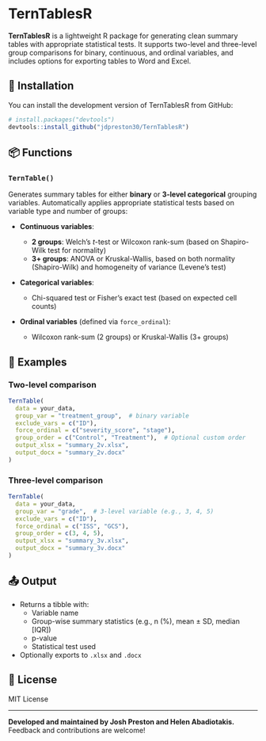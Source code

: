# TernTablesR
**TernTablesR** is a lightweight R package for generating clean summary tables with appropriate statistical tests. It supports two-level and three-level group comparisons for binary, continuous, and ordinal variables, and includes options for exporting tables to Word and Excel.

## 🚀 Installation

You can install the development version of TernTablesR from GitHub:

```r
# install.packages("devtools")
devtools::install_github("jdpreston30/TernTablesR")
```

## 📦 Functions

### `TernTable()`

Generates summary tables for either **binary** or **3-level categorical** grouping variables. Automatically applies appropriate statistical tests based on variable type and number of groups:

- **Continuous variables**:
  - **2 groups**: Welch’s *t*-test or Wilcoxon rank-sum (based on Shapiro-Wilk test for normality)
  - **3+ groups**: ANOVA or Kruskal-Wallis, based on both normality (Shapiro-Wilk) and homogeneity of variance (Levene’s test)

- **Categorical variables**:
  - Chi-squared test or Fisher’s exact test (based on expected cell counts)

- **Ordinal variables** (defined via `force_ordinal`):
  - Wilcoxon rank-sum (2 groups) or Kruskal-Wallis (3+ groups)

## 📝 Examples

### Two-level comparison

```r
TernTable(
  data = your_data,
  group_var = "treatment_group",  # binary variable
  exclude_vars = c("ID"),
  force_ordinal = c("severity_score", "stage"),
  group_order = c("Control", "Treatment"),  # Optional custom order
  output_xlsx = "summary_2v.xlsx",
  output_docx = "summary_2v.docx"
)
```

### Three-level comparison

```r
TernTable(
  data = your_data,
  group_var = "grade",  # 3-level variable (e.g., 3, 4, 5)
  exclude_vars = c("ID"),
  force_ordinal = c("ISS", "GCS"),
  group_order = c(3, 4, 5),
  output_xlsx = "summary_3v.xlsx",
  output_docx = "summary_3v.docx"
)
```

## 📤 Output

- Returns a tibble with:
  - Variable name  
  - Group-wise summary statistics (e.g., n (%), mean ± SD, median [IQR])  
  - p-value  
  - Statistical test used
- Optionally exports to `.xlsx` and `.docx`


## 📄 License

MIT License

---

**Developed and maintained by Josh Preston and Helen Abadiotakis.**  
Feedback and contributions are welcome!
